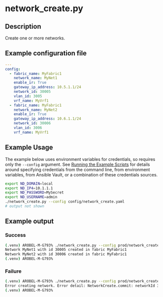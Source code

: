 # network_create.py

## Description

Create one or more networks.

## Example configuration file

``` yaml title="config/network_create.yaml"
---
config:
  - fabric_name: MyFabric1
    network_name: MyNet1
    enable_ir: True
    gateway_ip_address: 10.5.1.1/24
    network_id: 30005
    vlan_id: 3005
    vrf_name: MyVrf1
  - fabric_name: MyFabric1
    network_name: MyNet2
    enable_ir: True
    gateway_ip_address: 10.6.1.1/24
    network_id: 30006
    vlan_id: 3006
    vrf_name: MyVrf1
```

## Example Usage

The example below uses environment variables for credentials, so requires
only the `--config` argument.  See [Running the Example Scripts]
for details around specifying credentials from the command line, from
environment variables, from Ansible Vault, or a combination of these
credentials sources.

[Running the Example Scripts]: ../setup/running-the-example-scripts.md

``` bash
export ND_DOMAIN=local
export ND_IP4=10.1.1.1
export ND_PASSWORD=MySecret
export ND_USERNAME=admin
./network_create.py --config config/network_create.yaml
# output not shown
```

## Example output

### Success

``` bash
(.venv) AROBEL-M-G793% ./network_create.py --config prod/network_create.yaml
Network MyNet1 with id 30005 created in fabric MyFabric1
Network MyNet2 with id 30006 created in fabric MyFabric1
(.venv) AROBEL-M-G793%
```

### Failure

``` bash
(.venv) AROBEL-M-G793% ./network_create.py --config prod/network_create.yaml
Error creating network. Error detail: NetworkCreate.commit: networkId 30005 already exists in fabric MyFabric1. Delete it before calling NetworkCreate.commit
(.venv) AROBEL-M-G793%
```
